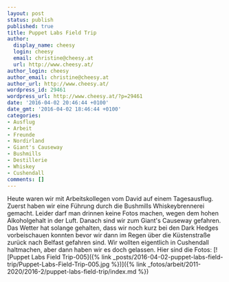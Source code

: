 ```yaml
---
layout: post
status: publish
published: true
title: Puppet Labs Field Trip
author:
  display_name: cheesy
  login: cheesy
  email: christine@cheesy.at
  url: http://www.cheesy.at/
author_login: cheesy
author_email: christine@cheesy.at
author_url: http://www.cheesy.at/
wordpress_id: 29461
wordpress_url: http://www.cheesy.at/?p=29461
date: '2016-04-02 20:46:44 +0100'
date_gmt: '2016-04-02 18:46:44 +0100'
categories:
- Ausflug
- Arbeit
- Freunde
- Nordirland
- Giant's Causeway
- Bushmills
- Destillerie
- Whiskey
- Cushendall
comments: []
---
```

Heute waren wir mit Arbeitskollegen vom David auf einem Tagesausflug. Zuerst haben wir eine Führung durch die Bushmills Whiskeybrennerei gemacht. Leider darf man drinnen keine Fotos machen, wegen dem hohen Alkoholgehalt in der Luft. Danach sind wir zum Giant's Causeway gefahren. Das Wetter hat solange gehalten, dass wir noch kurz bei den Dark Hedges vorbeischauen konnten bevor wir dann im Regen über die Küstenstraße zurück nach Belfast gefahren sind. Wir wollten eigentlich in Cushendall haltmachen, aber dann haben wir es doch gelassen. Hier sind die Fotos:
[![Puppet Labs Field Trip-005]({% link _posts/2016-04-02-puppet-labs-field-trip/Puppet-Labs-Field-Trip-005.jpg %})]({% link _fotos/arbeit/2011-2020/2016-2/puppet-labs-field-trip/index.md %})
